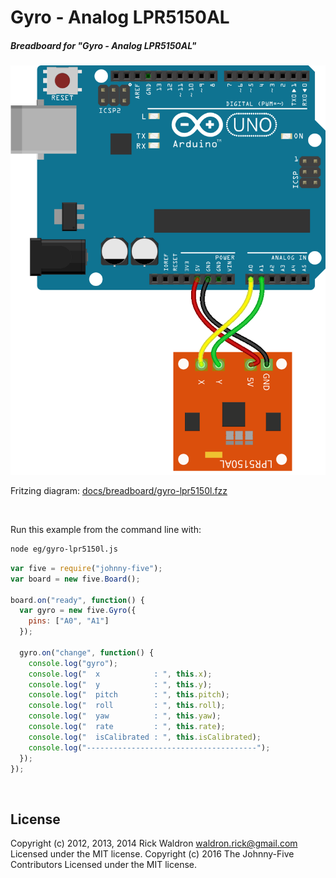 <!--remove-start-->

# Gyro - Analog LPR5150AL

<!--remove-end-->






##### Breadboard for "Gyro - Analog LPR5150AL"



![docs/breadboard/gyro-lpr5150l.png](breadboard/gyro-lpr5150l.png)<br>

Fritzing diagram: [docs/breadboard/gyro-lpr5150l.fzz](breadboard/gyro-lpr5150l.fzz)

&nbsp;




Run this example from the command line with:
```bash
node eg/gyro-lpr5150l.js
```


```javascript
var five = require("johnny-five");
var board = new five.Board();

board.on("ready", function() {
  var gyro = new five.Gyro({
    pins: ["A0", "A1"]
  });

  gyro.on("change", function() {
    console.log("gyro");
    console.log("  x            : ", this.x);
    console.log("  y            : ", this.y);
    console.log("  pitch        : ", this.pitch);
    console.log("  roll         : ", this.roll);
    console.log("  yaw          : ", this.yaw);
    console.log("  rate         : ", this.rate);
    console.log("  isCalibrated : ", this.isCalibrated);
    console.log("--------------------------------------");
  });
});

```








&nbsp;

<!--remove-start-->

## License
Copyright (c) 2012, 2013, 2014 Rick Waldron <waldron.rick@gmail.com>
Licensed under the MIT license.
Copyright (c) 2016 The Johnny-Five Contributors
Licensed under the MIT license.

<!--remove-end-->
